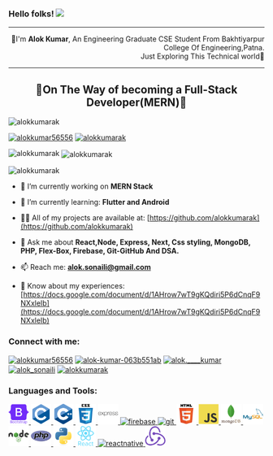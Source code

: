 ### Hello folks! <img src="https://raw.githubusercontent.com/MartinHeinz/MartinHeinz/master/wave.gif" width="30px">

<hr/>
<p align="right">🌈I'm <b>Alok Kumar</b>, An Engineering Graduate CSE Student From Bakhtiyarpur College Of Engineering,Patna.<br/>Just Exploring This Technical world🚀<p/>

<hr/>
<h2 align="center">🌟On The Way of becoming a Full-Stack Developer(MERN)💖</h2>
<p align="left"> <img src="https://komarev.com/ghpvc/?username=alokkumarak&label=Profile%20views&color=0e75b6&style=flat" alt="alokkumarak" /> </p>

<p align="left"> <a href="https://twitter.com/alokkumar56556" target="blank"><img src="https://img.shields.io/twitter/follow/alokkumar56556?logo=twitter&style=for-the-badge" alt="alokkumar56556" /></a>
 <a href="https://github.com/alokkumarak" target="blank"><img src="https://img.shields.io/github/followers/alokkumarak?style=social" alt="alokkumarak" /></a> </p>

<p><img align="left" src="https://github-readme-stats.vercel.app/api/top-langs/?username=alokkumarak&langs_count=6&theme=merko" alt="alokkumarak" /></p>
<p>&nbsp;<img align="center" src="https://github-readme-stats.vercel.app/api?username=alokkumarak&show_icons=true&theme=cobalt" alt="alokkumarak" /></p>
<p><img align="center" src="https://github-readme-streak-stats.herokuapp.com/?user=alokkumarak&theme=dark" alt="alokkumarak" /></p>

- 🔭 I’m currently working on **MERN Stack**

- 🌱 I’m currently learning: **Flutter and Android**

- 👨‍💻 All of my projects are available at: [https://github.com/alokkumarak](https://github.com/alokkumarak)

- 💬 Ask me about **React,Node, Express, Next, Css styling, MongoDB, PHP, Flex-Box, Firebase, Git-GitHub And DSA.**

- 📫 Reach me: **alok.sonaili@gmail.com**

- 📄 Know about my experiences: [https://docs.google.com/document/d/1AHrow7wT9gKQdiri5P6dCnqF9NXxleIb](https://docs.google.com/document/d/1AHrow7wT9gKQdiri5P6dCnqF9NXxleIb)

<h3 align="left">Connect with me:</h3>
<p align="left">
<a href="https://twitter.com/alokkumar56556" target="blank"><img align="center" src="https://raw.githubusercontent.com/rahuldkjain/github-profile-readme-generator/master/src/images/icons/Social/twitter.svg" alt="alokkumar56556" height="30" width="40" /></a>
<a href="https://linkedin.com/in/alok-kumar-063b551ab" target="blank"><img align="center" src="https://raw.githubusercontent.com/rahuldkjain/github-profile-readme-generator/master/src/images/icons/Social/linked-in-alt.svg" alt="alok-kumar-063b551ab" height="30" width="40" /></a>
<a href="https://instagram.com/alok.____kumar" target="blank"><img align="center" src="https://raw.githubusercontent.com/rahuldkjain/github-profile-readme-generator/master/src/images/icons/Social/instagram.svg" alt="alok.____kumar" height="30" width="40" /></a>
<a href="https://www.hackerrank.com/alok_sonaili" target="blank"><img align="center" src="https://raw.githubusercontent.com/rahuldkjain/github-profile-readme-generator/master/src/images/icons/Social/hackerrank.svg" alt="alok_sonaili" height="30" width="40" /></a>
<a href="https://codeforces.com/profile/alokkumarak" target="blank"><img align="center" src="https://cdn.jsdelivr.net/npm/simple-icons@3.0.1/icons/codeforces.svg" alt="alokkumarak" height="30" width="40" /></a>
</p>

<h3 align="left">Languages and Tools:</h3>
<p align="left"> <a href="https://getbootstrap.com" target="_blank"> <img src="https://raw.githubusercontent.com/devicons/devicon/master/icons/bootstrap/bootstrap-plain-wordmark.svg" alt="bootstrap" width="40" height="40"/> </a> <a href="https://www.cprogramming.com/" target="_blank"> <img src="https://raw.githubusercontent.com/devicons/devicon/master/icons/c/c-original.svg" alt="c" width="40" height="40"/> </a> <a href="https://www.w3schools.com/cpp/" target="_blank"> <img src="https://raw.githubusercontent.com/devicons/devicon/master/icons/cplusplus/cplusplus-original.svg" alt="cplusplus" width="40" height="40"/> </a> <a href="https://www.w3schools.com/css/" target="_blank"> <img src="https://raw.githubusercontent.com/devicons/devicon/master/icons/css3/css3-original-wordmark.svg" alt="css3" width="40" height="40"/> </a> <a href="https://expressjs.com" target="_blank"> <img src="https://raw.githubusercontent.com/devicons/devicon/master/icons/express/express-original-wordmark.svg" alt="express" width="40" height="40"/> </a> <a href="https://firebase.google.com/" target="_blank"> <img src="https://www.vectorlogo.zone/logos/firebase/firebase-icon.svg" alt="firebase" width="40" height="40"/> </a> <a href="https://git-scm.com/" target="_blank"> <img src="https://www.vectorlogo.zone/logos/git-scm/git-scm-icon.svg" alt="git" width="40" height="40"/> </a> <a href="https://www.w3.org/html/" target="_blank"> <img src="https://raw.githubusercontent.com/devicons/devicon/master/icons/html5/html5-original-wordmark.svg" alt="html5" width="40" height="40"/> </a> <a href="https://developer.mozilla.org/en-US/docs/Web/JavaScript" target="_blank"> <img src="https://raw.githubusercontent.com/devicons/devicon/master/icons/javascript/javascript-original.svg" alt="javascript" width="40" height="40"/> </a> <a href="https://www.mongodb.com/" target="_blank"> <img src="https://raw.githubusercontent.com/devicons/devicon/master/icons/mongodb/mongodb-original-wordmark.svg" alt="mongodb" width="40" height="40"/> </a> <a href="https://www.mysql.com/" target="_blank"> <img src="https://raw.githubusercontent.com/devicons/devicon/master/icons/mysql/mysql-original-wordmark.svg" alt="mysql" width="40" height="40"/> </a> <a href="https://nodejs.org" target="_blank"> <img src="https://raw.githubusercontent.com/devicons/devicon/master/icons/nodejs/nodejs-original-wordmark.svg" alt="nodejs" width="40" height="40"/> </a> <a href="https://www.php.net" target="_blank"> <img src="https://raw.githubusercontent.com/devicons/devicon/master/icons/php/php-original.svg" alt="php" width="40" height="40"/> </a> <a href="https://www.python.org" target="_blank"> <img src="https://raw.githubusercontent.com/devicons/devicon/master/icons/python/python-original.svg" alt="python" width="40" height="40"/> </a> <a href="https://reactjs.org/" target="_blank"> <img src="https://raw.githubusercontent.com/devicons/devicon/master/icons/react/react-original-wordmark.svg" alt="react" width="40" height="40"/> </a> <a href="https://reactnative.dev/" target="_blank"> <img src="https://reactnative.dev/img/header_logo.svg" alt="reactnative" width="40" height="40"/> </a> <a href="https://redux.js.org" target="_blank"> <img src="https://raw.githubusercontent.com/devicons/devicon/master/icons/redux/redux-original.svg" alt="redux" width="40" height="40"/> </a> </p>








